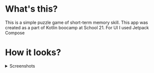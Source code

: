 # What's this?
This is a simple puzzle game of short-term memory skill. This app was created as a part of Kotlin boocamp at School 21.
For UI I used Jetpack Compose
# How it looks?
<details>
  <summary>Screenshots</summary>
  
  ### Main menu
  <img src="https://github.com/Spaigou/SimonGame/assets/101858187/b188a380-7f99-4b70-b40c-aa14c38506c8" alt="main menu" width="300" height="auto">
  
  ### Game screen
  <img src="https://github.com/Spaigou/SimonGame/assets/101858187/e074f7e0-940f-4428-bfca-18f1f5c6573c" alt="game screen" width="300" height="auto">
</details>
